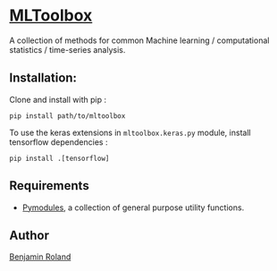 # [MLToolbox](https://github.com/parici75/mltoolbox)


A collection of methods for common Machine learning / computational statistics / time-series analysis.


Installation:
-

Clone and install with pip :

`pip install path/to/mltoolbox`

To use the keras extensions in `mltoolbox.keras.py` module, install tensorflow dependencies :

`pip install .[tensorflow]`


Requirements
-
- [Pymodules](https://github.com/Parici75/pymodules), a collection of general purpose utility functions.


Author
-
[Benjamin Roland](benjamin.roland@hotmail.fr)
